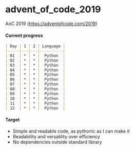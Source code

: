 # advent_of_code_2019
AoC 2019 (https://adventofcode.com/2019)

#### Current progress


```markdown
| Day | 1 | 2 | Language |
|-----|---|---|----------|
| 01  | * | * |  Python  |
| 02  | * | * |  Python  |
| 03  | * | * |  Python  |
| 04  | * | * |  Python  |
| 05  | * | * |  Python  |
| 06  | * | * |  Python  |
| 07  | * | * |  Python  |
| 08  | * | * |  Python  |
| 09  | * | * |  Python  |
| 10  | * | * |  Python  |
| 11  | * | * |  Python  |
| 12  | * | * |  Python  |
```


#### Target
* Simple and readable code, as pythonic as I can make it
* Readability and versatility over efficiency
* No dependencies outside standard library